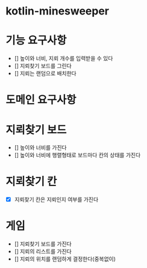 # kotlin-minesweeper

# 기능 요구사항
- [] 높이와 너비, 지뢰 개수를 입력받을 수 있다
- [] 지뢰찾기 보드를 그린다
- [] 지뢰는 랜덤으로 배치한다

# 도메인 요구사항

# 지뢰찾기 보드
- [] 높이와 너비를 가진다
- [] 높이와 너비에 행렬형태로 보드마다 칸의 상태를 가진다

# 지뢰찾기 칸
- [x] 지뢰찾기 칸은 지뢰인지 여부를 가진다


# 게임
- [] 지뢰찾기 보드를 가진다
- [] 지뢰의 리스트를 가진다
- [] 지뢰의 위치를 랜덤하게 결정한다(중복없이)
